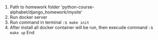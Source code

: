1. Path to homework folder 'python-course-alphabet/django_homework/mysite'
2. Run docker server
3. Run command in terminal ```:$ make init```
4. After install all docker container will be run, then execude command ```:$ make up```
End